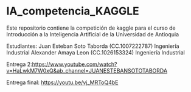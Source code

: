 # IA_competencia_KAGGLE
Este repositorio contiene la competición de kaggle para el curso de Introducción a la Inteligencia Artificial de la Universidad de Antioquia

Estudiantes: 
Juan Esteban Soto Taborda (CC.1007222787) Ingeniería Industrial
Alexander Amaya Leon (CC.1026153324) Ingeniería Industrial

Entrega 2:https://www.youtube.com/watch?v=HaLwkM7W0xQ&ab_channel=JUANESTEBANSOTOTABORDA

Entrega final: https://youtu.be/vj_MRToQ4bE
